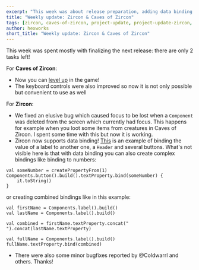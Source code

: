 ```yaml
---
excerpt: "This week was about release preparation, adding data binding and bug hunting.x"
title: "Weekly update: Zircon & Caves of Zircon"
tags: [zircon, caves-of-zircon, project-update, project-update-zircon, project-update-coz]
author: hexworks
short_title: "Weekly update: Zircon & Caves of Zircon"
---
```

This week was spent mostly with finalizing the next release: there are only 2 tasks left!

For **Caves of Zircon**:

- Now you can [level up](https://cdn.discordapp.com/attachments/509142267735310338/525811202551447553/coz_xp.gif) in the game!
- The keyboard controls were also improved so now it is not only possible but convenient to use as well
  
For **Zircon**:

- We fixed an elusive bug which caused focus to be lost when a `Component` was deleted from the screen which currently had focus.
  This happens for example when you loot some items from creatures in Caves of Zircon. I spent some time with this but now it is
  working.
- Zircon now supports data binding! [This](https://cdn.discordapp.com/attachments/363754040103796737/525042125151141939/data_binding_with_labels.gif)
  is an example of binding the value of a label to another one, a `Header` and several buttons. What's not visible here is that with data binding you
  can also create complex bindings like binding to numbers:
```
val someNumber = createPropertyFrom(1)
Components.button().build().textProperty.bind(someNumber) {
    it.toString()
}
```

or creating combined bindings like in this example:

```
val firstName = Components.label().build()
val lastName = Components.label().build()

val combined = firstName.textProperty.concat(" ").concat(lastName.textProperty)

val fullName = Components.label().build()
fullName.textProperty.bind(combined)
```
- There were also some minor bugfixes reported by @Coldwarrl and others. Thanks!

